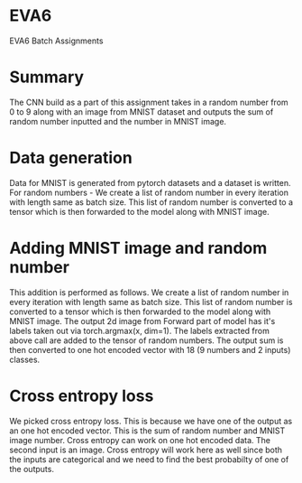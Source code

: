 # EVA6
EVA6 Batch Assignments

# Summary
The CNN build as a part of this assignment takes in a random number from 0 to 9 along with an image from MNIST dataset and outputs the sum of random number inputted and the number in MNIST image.

# Data generation
Data for MNIST is generated from pytorch datasets and a dataset is written. For random numbers - We create a list of random number in every iteration with length same as batch size. This list of random number is converted to a tensor which is then forwarded to the model along with MNIST image. 

# Adding MNIST image and random number
This addition is performed as follows. 
We create a list of random number in every iteration with length same as batch size. This list of random number is converted to a tensor which is then forwarded to the model along with MNIST image. 
The output 2d image from Forward part of model has it's labels taken out via torch.argmax(x, dim=1). The labels extracted from above call are added to the tensor of random numbers. The output sum is then converted to one hot encoded vector with 18 (9 numbers and 2 inputs) classes. 

# Cross entropy loss
We picked cross entropy loss. This is because we have one of the output as an one hot encoded vector. This is the sum of random number and MNIST image number. Cross entropy can work on one hot encoded data. 
The second input is an image. Cross entropy will work here as well since both the inputs are categorical and we need to find the best probabilty of one of the outputs.

